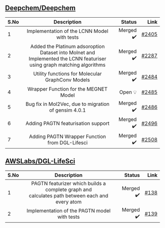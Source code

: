 ## [Deepchem/Deepchem](https://github.com/deepchem/deepchem)

| S.No| Description   | Status | Link |
| ----|:-------------:| --------:| ---:|
| 1   | Implementation of the LCNN Model with tests | Merged :heavy_check_mark: | [#2405](https://github.com/deepchem/deepchem/pull/2405)|
| 2   | Added the Platinum adsoroption Dataset into Molnet and</br> Implemented the LCNN featuriser using graph matching algorithms     | Merged :heavy_check_mark: | [#2287](https://github.com/deepchem/deepchem/pull/2287)|
| 3   | Utility functions for Molecular GraphConv Models | Merged :heavy_check_mark: | [#2484](https://github.com/deepchem/deepchem/pull/2484)|
| 4   | Wrapper Function for the MEGNET Model | Open :bulb: | [#2485](https://github.com/deepchem/deepchem/pull/2485)|
| 5   | Bug fix in Mol2Vec, due to migration of gensim 4.0.1 | Merged :heavy_check_mark: | [#2486](https://github.com/deepchem/deepchem/pull/2486)|
| 6   | Adding PAGTN featurisation support | Merged :heavy_check_mark: | [#2496](https://github.com/deepchem/deepchem/pull/2496)|
| 7   | Adding PAGTN Wrapper Function from DGL-Lifesci| Merged :heavy_check_mark: | [#2508](https://github.com/deepchem/deepchem/pull/2508)|




## [AWSLabs/DGL-LifeSci](https://github.com/awslabs/dgl-lifesci)

| S.No| Description   | Status | Link |
| ----|:-------------:| ------:| ---:|
| 1   | PAGTN featurizer which builds a complete graph and</br> calculates path between each and every atom | Merged :heavy_check_mark: | [#138](https://github.com/awslabs/dgl-lifesci/pull/138)|
| 2   | Implementation of the PAGTN model with tests   | Merged :heavy_check_mark: | [#139](https://github.com/awslabs/dgl-lifesci/pull/139)|

